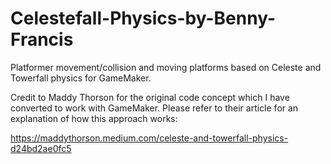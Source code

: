 # Celestefall-Physics-by-Benny-Francis
Platformer movement/collision and moving platforms based on Celeste and Towerfall physics for GameMaker.

Credit to Maddy Thorson for the original code concept which  I have converted to work with GameMaker. Please refer to their article for an explanation of how this approach works: 

https://maddythorson.medium.com/celeste-and-towerfall-physics-d24bd2ae0fc5
